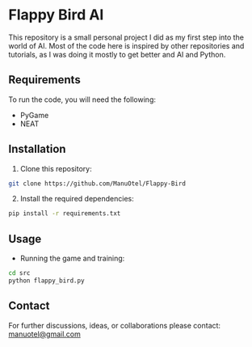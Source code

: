 # Flappy Bird AI

This repository is a small personal project I did as my first step into the world of AI. Most of the code here is inspired by other repositories and tutorials, as I was doing it mostly to get better and AI and Python. 

## Requirements

To run the code, you will need the following:

- PyGame
- NEAT

## Installation

1. Clone this repository:

```bash
git clone https://github.com/ManuOtel/Flappy-Bird
```

2. Install the required dependencies:

```bash
pip install -r requirements.txt
```

## Usage

 - Running the game and training:
```bash
cd src
python flappy_bird.py
```

## Contact

For further discussions, ideas, or collaborations please contact: [manuotel@gmail.com](mailto:manuotel@gmail.com)